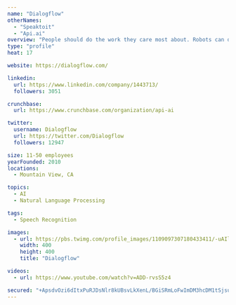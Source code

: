 ```yaml
---
name: "Dialogflow"
otherNames:
  - "Speaktoit"
  - "Api.ai"
overview: "People should do the work they care most about. Robots can do the rest. 🤖  Meet our robot @moxirobot."
type: "profile"
heat: 17

website: https://dialogflow.com/

linkedin:
  url: https://www.linkedin.com/company/1443713/
  followers: 3051

crunchbase:
  url: https://www.crunchbase.com/organization/api-ai

twitter:
  username: Dialogflow
  url: https://twitter.com/Dialogflow
  followers: 12947

size: 11-50 employees
yearFounded: 2010
locations:
  - Mountain View, CA

topics:
  - AI
  - Natural Language Processing

tags:
  - Speech Recognition

images:
  - url: https://pbs.twimg.com/profile_images/1109097307180433411/-uAIlIV1_400x400.png
    width: 400
    height: 400
    title: "Dialogflow"

videos:
  - url: https://www.youtube.com/watch?v=ADD-rvsS5z4

secured: "+ApsdvOzi6dItxPuRJDsNlr8kUBsvLkXenL/BGiSRmLoFwImDM3hcDM1tSjsuts62VUn5HFQrVUvCRSN2/+MaVzChHv4P7Q6yFEX1hehX+TQAnVVxB+jyoCt/lDVy+BTbyYp5hnCiP+hP61SSMcAmYrGCZjo1d92sv9LB9SWzl5w5QYUe41U22ZAwjJRadhQoaeEu5eC2q/E7G8h+v4mq50uxlDHX8dLKN7K38cXXnCkU7Nbj3B5Z/tdet5OWwFlhVGybTVLaI0h/tIUzlMJBROf7Fllj+VNEaGRHJzyDT0ZzZ5tQJrOlDm7wHQrX1qL;t7JZITm/mEAIoOcvO7tQTA=="
---
```


